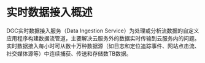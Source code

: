 # 实时数据接入概述<a name="dgc_01_0201"></a>

DGC实时数据接入服务（Data Ingestion Service）为处理或分析流数据的自定义应用程序构建数据流管道，主要解决云服务外的数据实时传输到云服务内的问题。实时数据接入每小时可从数十万种数据源（如日志和定位追踪事件、网站点击流、社交媒体源等）中连续捕获、传送和存储数TB数据。

